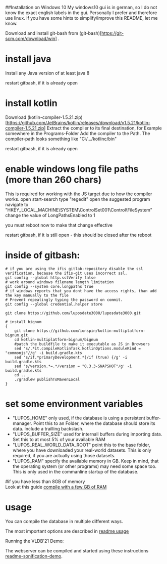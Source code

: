 ##Installation on Windows 10
My windows10 gui is in german, so I do not know the exact english labels in the gui.
Personally I prefer and therefore use linux.
If you have some hints to simplify/improve this README, let me know.


Download and install git-bash from (git-bash)[https://git-scm.com/download/win] .

# install java

Install any Java version of at least java 8

restart gitbash, if it is already open

# install kotlin

Download (kotlin-compiler-1.5.21.zip)[https://github.com/JetBrains/kotlin/releases/download/v1.5.21/kotlin-compiler-1.5.21.zip]
Extract the compiler to its final destination, for Example somewhere in the Programs-Folder
Add the compiler to the Path.
The compiler-path looks something like "C:/.../kotlinc/bin"

restart gitbash, if it is already open

# enable windows long file paths (more than 260 chars)
This is required for working with the JS target due to how the compiler works.
open start-search
type "regedit"
open the suggested program
navigate to "HKEY_LOCAL_MACHINE\SYSTEM\ControlSet001\Control\FileSystem"
change the value of LongPathsEnabled to 1

you must reboot now to make that change effective

restart gitbash, if it is still open - this should be closed after the reboot

# inside of gitbash:

```gitbash
# if you are using the ifis gitlab-repository disable the ssl verification, because the ifis-git uses incorrect ssl.
git config --global http.sslVerify false
# work around windows filename length limitation
git config --system core.longpaths true
# if windows reports that you dont have the access rights, than add the key manually to the file
# Prevent repeatingly typing the password on commit.
git config --global credential.helper store

git clone https://github.com/luposdate3000/luposdate3000.git

# install bignum
{ 
    git clone https://github.com/ionspin/kotlin-multiplatform-bignum.git
    cd kotlin-multiplatform-bignum/bignum
    #patch the buildfile to make it executable as JS in Browsers
    sed 's/.*it.compileKotlinTask.kotlinOptions.moduleKind = "commonjs"//g' -i build.gradle.kts
    sed 's/if.*primaryDevelopment.*{/if (true) {/g' -i build.gradle.kts
    sed 's/version.*=.*/version = "0.3.3-SNAPSHOT"/g' -i build.gradle.kts
    cd ..
    ./gradlew publishToMavenLocal
}
```

# set some environment variables

* "LUPOS_HOME"
  only used, if the database is using a persistent buffer-manager. Point this to an Folder, where the database should store its data. Include a trailling backslash.
* "LUPOS_BUFFER_SIZE"
  used for internall buffers during importing data. Set this to at most 5% of your available RAM
* "LUPOS_REAL_WORLD_DATA_ROOT"
  point this to the base folder, where you have downloaded your real-world datasets. This is only required, if you are actually using those datasets.
* "LUPOS_RAM"
  specify the available memory in GB. Keep in mind, that the operating system (or other programs) may need some space too. This is only used in the commanline startup of the database.

#if you have less than 8GB of memory  
Look at this guide [compile with a few GB of RAM](README-compile-with-too-less-RAM.md)

# usage

You can compile the database in multiple different ways.

The most important options are described in [readme usage](../README-usage-compile.md)

Running the VLDB'21 Demo:

The webserver can be compiled and started using these instructions [readme-sonification-demo](../README-usage-sonification-demo.md).
